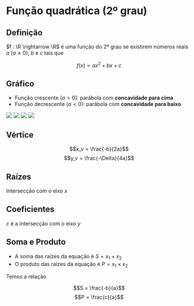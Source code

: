 # Função quadrática (2º grau)

## Definição

$f : \R \rightarrow \R$ é uma função do 2º grau se existirem números reais $a$ ($a \neq 0$), $b$ e $c$ tais que

$$f(x) = ax^2 + bx + c$$

## Gráfico

- Função crescente ($a > 0$): parábola com **concavidade para cima**
- Função decrescente ($a < 0$): parábola com **concavidade para baixo**

![](../../assets/função_quadrática_1.jpg)
![](../../assets/função_quadrática_2.jpg)
![](../../assets/função_quadrática_3.jpg)
![](../../assets/função_quadrática_4.jpg)

## Vértice
$$x_v = \frac{-b}{2a}$$
$$y_v = \frac{-\Delta}{4a}$$

## Raízes
Intersecção com o eixo $x$

## Coeficientes
$c$ é a intersecção com o eixo $y$

## Soma e Produto
- A soma das raízes da equação é $S = x_1 + x_2$
- O produto das raízes da equação é $P = x_1 \times x_2$

Temos a relação

$$S = \frac{-b}{a}$$
$$P = \frac{c}{a}$$
